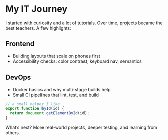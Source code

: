 # My IT Journey

I started with curiosity and a lot of tutorials. Over time, projects became the best teachers. A few highlights:

## Frontend
- Building layouts that scale on phones first
- Accessibility checks: color contrast, keyboard nav, semantics

## DevOps
- Docker basics and why multi-stage builds help
- Small CI pipelines that lint, test, and build

```js
// a small helper I like
export function byId(id) {
  return document.getElementById(id);
}
```

What’s next? More real-world projects, deeper testing, and learning from others.


